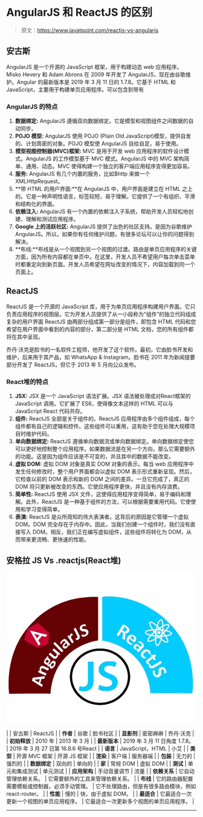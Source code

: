 # AngularJS 和 ReactJS 的区别

> 原文：<https://www.javatpoint.com/reactjs-vs-angularjs>

## 安古斯

AngularJS 是一个开源的 JavaScript 框架，用于构建动态 web 应用程序。Misko Hevery 和 Adam Abrons 在 2009 年开发了 AngularJS，现在由谷歌维护。Angular 的最新版本是 2019 年 3 月 11 日的 1.7.8。它基于 HTML 和 JavaScript，主要用于构建单页应用程序。可以包含到带有

### AngularJS 的特点

1.  **数据绑定:** AngularJS 遵循双向数据绑定。它是模型和视图组件之间数据的自动同步。
2.  **POJO 模型:** AngularJS 使用 POJO (Plain Old JavaScript)模型，提供自发的、计划周密的对象。POJO 模型使 AngularJS 自给自足，易于使用。
3.  **模型视图控制器(MVC)框架:** MVC 是用于开发 web 应用程序的软件设计模式。AngularJS 的工作模型基于 MVC 模式。AngularJS 中的 MVC 架构简单、通用、动态。MVC 使得构建一个独立的客户端应用程序变得更加容易。
4.  **服务:** AngularJS 有几个内置的服务，比如$http 来做一个 XMLHttpRequest。
5.  **带 HTML 的用户界面:**在 AngularJS 中，用户界面是建立在 HTML 之上的。它是一种声明性语言，标签较短，易于理解。它提供了一个有组织、平滑和结构化的界面。
6.  **依赖注入:** AngularJS 有一个内置的依赖注入子系统，帮助开发人员轻松地创建、理解和测试应用程序。
7.  **Google 上的活跃社区:** AngularJS 提供了出色的社区支持。是因为谷歌维护 AngularJS。所以，如果你有任何维护问题，有很多论坛可以让你的问题得到解决。
8.  **布线:**布线是从一个视图到另一个视图的过渡。路由是单页应用程序的关键方面，因为所有内容都在单页中。在这里，开发人员不希望用户每次单击菜单时都重定向到新页面。开发人员希望在网址改变的情况下，内容加载到同一个页面上。

## ReactJS

ReactJS 是一个开源的 JavaScript 库，用于为单页应用程序构建用户界面。它只负责应用程序的视图层。它为开发人员提供了从一小段称为“组件”的独立代码组成复杂的用户界面 ReactJS 由两部分组成第一部分是组件，即包含 HTML 代码和您希望在用户界面中看到的内容的部分，第二部分是 HTML 文档，您的所有组件都将在其中呈现。

乔丹·沃克是脸书的一名软件工程师，他开发了这个软件。最初，它由脸书开发和维护，后来用于其产品，如 WhatsApp & Instagram。脸书在 2011 年为新闻提要部分开发了 ReactJS，但它于 2013 年 5 月向公众发布。

### React堆的特点

1.  **JSX:** JSX 是一个 JavaScript 语法扩展。JSX 语法被处理成对React框架的 JavaScript 调用。它扩展了 ES6，使得像文本这样的 HTML 可以与 JavaScript React 代码共存。
2.  **组件:** ReactJS 全部是关于组件的。ReactJS 应用程序由多个组件组成，每个组件都有自己的逻辑和控件。这些组件可以重用，这有助于您在处理大规模项目时维护代码。
3.  **单向数据绑定:** ReactJS 遵循单向数据流或单向数据绑定。单向数据绑定使您可以更好地控制整个应用程序。如果数据流是在另一个方向，那么它需要额外的功能。这是因为组件应该是不可变的，并且其中的数据不能改变。
4.  **虚拟 DOM:** 虚拟 DOM 对象是真实 DOM 对象的表示。每当 web 应用程序中发生任何修改时，整个用户界面都会以虚拟 DOM 表示形式重新呈现。然后，它检查以前的 DOM 表示和新的 DOM 之间的差异。一旦它完成了，真正的 DOM 将只更新被改变的东西。它使应用程序更快，并且没有内存浪费。
5.  **简单性:** ReactJS 使用 JSX 文件，这使得应用程序变得简单，易于编码和理解。此外，ReactJS 是一种基于组件的方法，可以根据需要重用代码。它使使用和学习变得简单。
6.  **表演:** ReactJS 是众所周知的伟大表演者。这背后的原因是它管理一个虚拟 DOM。DOM 完全存在于内存中。因此，当我们创建一个组件时，我们没有直接写入 DOM。相反，我们正在编写虚拟组件，这些组件将转化为 DOM，从而带来更流畅、更快速的性能。

## 安格拉 JS Vs .reactjs(React堆)

![AngularJS Vs ReactJS](img/c1d35939cabec757ad370687db82f63a.png)

|  | 安古斯 | ReactJS |
| **作者** | 谷歌 | 脸书社区 |
| **显影剂** | 密密麻麻 | 乔丹·沃克 |
| **初始释放** | 2010 年 | 2013 年 3 月 |
| **最新版本** | 2019 年 3 月 11 日角度 1.7.8。 | 2019 年 3 月 27 日第 16.8.6 号React |
| **语言** | JavaScript，HTML | 小艾 |
| **类型** | 开源 MVC 框架 | 开源 JS 框架 |
| **渲染** | 客户端 | 服务器端 |
| **包装** | 无力的 | 强烈的 |
| **数据绑定** | 双向的 | 单向的 |
| **家** | 常规 DOM | 虚拟 DOM |
| **测试** | 单元和集成测试 | 单元测试 |
| **应用架构** | 手动音量调节 | 流量 |
| **依赖关系** | 它自动管理依赖关系。 | 它需要额外的工具来管理依赖关系。 |
| **布线** | 它的路由器配置需要模板或控制器，必须手动管理。 | 它不处理路由，但是有很多路由模块，例如 react-router。 |
| **性能** | 慢的 | 快，由于虚拟 DOM。 |
| **最适合** | 它最适合一次更新一个视图的单页应用程序。 | 它最适合一次更新多个视图的单页应用程序。 |

* * *